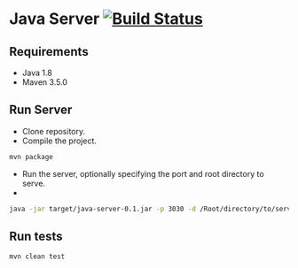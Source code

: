# Java Server [![Build Status](https://travis-ci.org/kyle-annen/java-server.svg?branch=master)](https://travis-ci.org/kyle-annen/java-server)

## Requirements

- Java 1.8
- Maven 3.5.0


## Run Server

- Clone repository.
- Compile the project.

``` bash
mvn package
```
- Run the server, optionally specifying the port and root directory to serve.
- 

``` bash
java -jar target/java-server-0.1.jar -p 3030 -d /Root/directory/to/serve 
```

## Run tests

``` bash
mvn clean test
```

